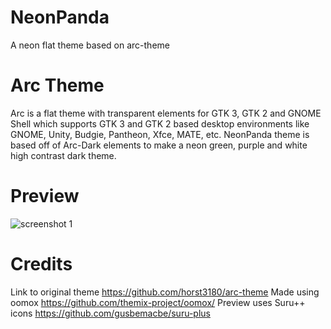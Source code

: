 # NeonPanda
A neon flat theme based on arc-theme

# Arc Theme

Arc is a flat theme with transparent elements for GTK 3, GTK 2 and GNOME Shell which supports GTK 3 and GTK 2 based desktop environments like GNOME, Unity, Budgie, Pantheon, Xfce, MATE, etc. NeonPanda theme is based off of Arc-Dark elements to make a neon green, purple and white high contrast dark theme.

# Preview
![screenshot 1][ss]

[ss]: https://i.imgur.com/Zb2kbl3.png "NeonPanda theme"


# Credits
Link to original theme https://github.com/horst3180/arc-theme
Made using oomox https://github.com/themix-project/oomox/ Preview uses Suru++ icons https://github.com/gusbemacbe/suru-plus
